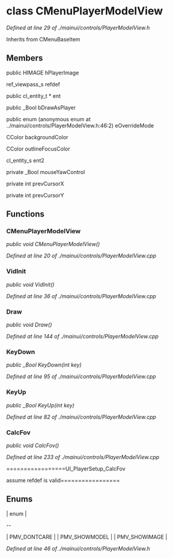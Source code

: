 # class CMenuPlayerModelView

*Defined at line 29 of ./mainui/controls/PlayerModelView.h*

Inherits from CMenuBaseItem



## Members

public HIMAGE hPlayerImage

ref_viewpass_s refdef

public cl_entity_t * ent

public _Bool bDrawAsPlayer

public enum (anonymous enum at ../mainui/controls/PlayerModelView.h:46:2) eOverrideMode

CColor backgroundColor

CColor outlineFocusColor

cl_entity_s ent2

private _Bool mouseYawControl

private int prevCursorX

private int prevCursorY



## Functions

### CMenuPlayerModelView

*public void CMenuPlayerModelView()*

*Defined at line 20 of ./mainui/controls/PlayerModelView.cpp*

### VidInit

*public void VidInit()*

*Defined at line 36 of ./mainui/controls/PlayerModelView.cpp*

### Draw

*public void Draw()*

*Defined at line 144 of ./mainui/controls/PlayerModelView.cpp*

### KeyDown

*public _Bool KeyDown(int key)*

*Defined at line 95 of ./mainui/controls/PlayerModelView.cpp*

### KeyUp

*public _Bool KeyUp(int key)*

*Defined at line 82 of ./mainui/controls/PlayerModelView.cpp*

### CalcFov

*public void CalcFov()*

*Defined at line 233 of ./mainui/controls/PlayerModelView.cpp*

=================UI_PlayerSetup_CalcFov

assume refdef is valid=================



## Enums

| enum  |

--

| PMV_DONTCARE |
| PMV_SHOWMODEL |
| PMV_SHOWIMAGE |


*Defined at line 46 of ./mainui/controls/PlayerModelView.h*



